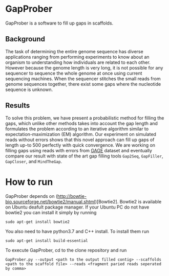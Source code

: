 # GapProber

GapProber is a software to fill up gaps in scaffolds. 

## Background
The task of determining the entire genome sequence has diverse applications ranging from performing experiments to know about an organism to understanding how individuals are related to each other. However because the genome length is very long, it is not possible for any sequencer to sequence the whole genome at once using current sequencing machines. When the sequencer stitches the small reads from genome sequences together, there exist some gaps where the nucleotide sequence is unknown.

## Results

To solve this problem, we have present a probabilistic method for filling the gaps, which unlike other methods takes into account the gap length and formulates the problem according to an iterative algorithm similar to expectation-maximization (EM) algorithm. Our experiment on simulated reads without errors shows that this novel approach can fill up gaps of length up-to 500 perfectly with quick convergence. We are working on filling gaps using reads with errors from [GAGE]({http://gage.cbcb.umd.edu/data/index.html}) dataset and eventually compare our result with state of the art gap filling tools `Gap2Seq`, `GapFiller`, `GapCloser`,  and `MindTheGap`.

# How to run

GapProber depends on (http://bowtie-bio.sourceforge.net/bowtie2/manual.shtml)[Bowtie2]. Bowtie2 is available on Ubuntu deafult package manager. If your Ubuntu PC do not have bowtie2 you can install it simply by running 

`sudo apt-get install bowtie2`

You also need to have python3.7 and C++ install. To install them run

`sudo apt-get install build-essential` 

To execute GapProber, cd to the clone repository and run

 `GapProber.py --output <path to the output filled contig> --scaffolds <path to the scaffold file> --reads <fragment paried reads seperated by comma>`

   

